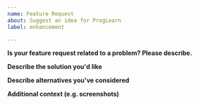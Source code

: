 ```yaml
---
name: Feature Request
about: Suggest an idea for ProgLearn
label: enhancement

---
```


**Is your feature request related to a problem? Please describe.**


**Describe the solution you'd like**


**Describe alternatives you've considered**


**Additional context (e.g. screenshots)**
